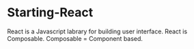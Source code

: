 # Starting-React

React is a Javascript labrary for building user interface.
React is Composable.
Composable = Component based.
